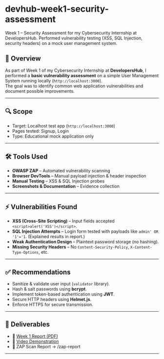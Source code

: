 # devhub-week1-security-assessment
Week 1 – Security Assessment for my Cybersecurity Internship at DevelopersHub. Performed vulnerability testing (XSS, SQL Injection, security headers) on a mock user management system.

## 📌 Overview
As part of Week 1 of my Cybersecurity Internship at **DevelopersHub**, I performed a **basic vulnerability assessment** on a simple User Management System running locally (`http://localhost:3000`).  
The goal was to identify common web application vulnerabilities and document possible improvements.

---

## 🔍 Scope
- Target: Localhost test app (`http://localhost:3000`)
- Pages tested: Signup, Login
- Type: Educational mock application only

---

## 🛠️ Tools Used
- **OWASP ZAP** – Automated vulnerability scanning
- **Browser DevTools** – Manual payload injection & header inspection
- **Manual Testing** – XSS & SQL Injection probes
- **Screenshots & Documentation** – Evidence collection

---

## ⚡ Vulnerabilities Found
- **XSS (Cross-Site Scripting)** – Input fields accepted `<script>alert('XSS')</script>`.
- **SQL Injection Attempts** – Login form tested with payloads like `admin' OR '1'='1`. (Explained results in report.)
- **Weak Authentication Design** – Plaintext password storage (no hashing).
- **Missing Security Headers** – No `Content-Security-Policy`, `X-Content-Type-Options`, etc.

---

## ✅ Recommendations
- Sanitize & validate user input (`validator` library).
- Hash & salt passwords using **bcrypt**.
- Implement token-based authentication using **JWT**.
- Secure HTTP headers using **Helmet.js**.
- Enforce HTTPS for secure transmission.

---

## 📂 Deliverables
- 📄 [Week 1 Report (PDF)](./Week1-Report.pdf)  
- 🎥 [Video Demonstration](https://drive.google.com/file/d/16CWmtwXkp5AvkErDzDoRH7Kp8FYgI_53/view?usp=drive_link)  
- 📂 ZAP Scan Report → /zap-report
---
